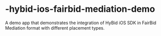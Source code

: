 # -hybid-ios-fairbid-mediation-demo
A demo app that demonstrates the integration of HyBid iOS SDK in FairBid Mediation format with different placement types.
